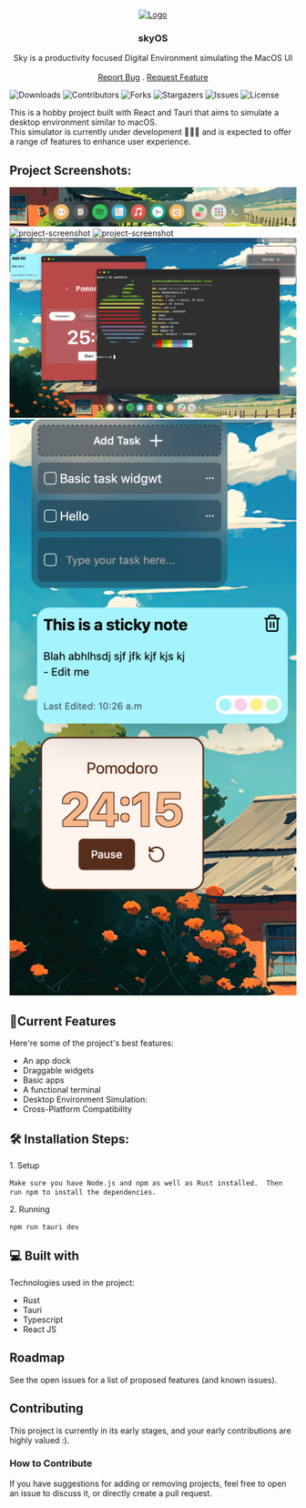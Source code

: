 <br/>
<p align="center">
  <a href="https://github.com/skai-org/skyOS">
    <img src="https://avatars.githubusercontent.com/u/147092038?s=200&v=4" alt="Logo" width="80" height="80">
  </a>

  <h3 align="center">skyOS</h3>

  <p align="center">
    Sky is a productivity focused Digital Environment simulating the MacOS UI
    <br/>
    <br/>
    <a href="https://github.com/skai-org/skyOS/issues">Report Bug</a>
    .
    <a href="https://github.com/skai-org/skyOS/issues">Request Feature</a>
  </p>
</p>

![Downloads](https://img.shields.io/github/downloads/skai-org/skyOS/total) ![Contributors](https://img.shields.io/github/contributors/skai-org/skyOS?color=dark-green) ![Forks](https://img.shields.io/github/forks/skai-org/skyOS?style=social) ![Stargazers](https://img.shields.io/github/stars/skai-org/skyOS?style=social) ![Issues](https://img.shields.io/github/issues/skai-org/skyOS) ![License](https://img.shields.io/github/license/skai-org/skyOS) 


<p id="description">This is a hobby project built with React and Tauri that aims to simulate a desktop environment similar to macOS.<br>This simulator is currently under development 🚧👷🏻 and is expected to offer a range of features to enhance user experience.</p>

<h2>Project Screenshots:</h2>

<img src="images/dock.png" alt="project-screenshot" >

<img src="images/home.png" alt="project-screenshot" >

<img src="images/spotify.png" alt="project-screenshot" >

<img src="images/terminal.png" alt="project-screenshot" >
  
<img src="images/widgets.png" alt="project-screenshot" >
  
<h2>🧐Current Features</h2>

Here're some of the project's best features:

*   An app dock
*   Draggable widgets
*   Basic apps
*   A functional terminal
*   Desktop Environment Simulation:
*   Cross-Platform Compatibility

<h2>🛠️ Installation Steps:</h2>

<p>1. Setup</p>

```
Make sure you have Node.js and npm as well as Rust installed.  Then run npm to install the dependencies.
```

<p>2. Running</p>

```
npm run tauri dev
```

  
  
<h2>💻 Built with</h2>

Technologies used in the project:

*   Rust
*   Tauri
*   Typescript
*   React JS

## Roadmap


See the open issues for a list of proposed features (and known issues).

## Contributing

This project is currently in its early stages, and your early contributions are highly valued :).

### How to Contribute

If you have suggestions for adding or removing projects, feel free to open an issue to discuss it, or directly create a pull request.

  





